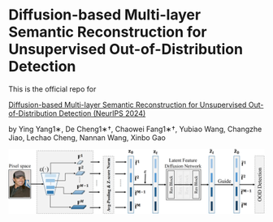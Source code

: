 # Diffusion-based Multi-layer Semantic Reconstruction for Unsupervised Out-of-Distribution Detection
This is the official repo for 

[Diffusion-based Multi-layer Semantic Reconstruction for Unsupervised Out-of-Distribution Detection (NeurIPS 2024)](https://arxiv.org/abs/2411.10701)

by Ying Yang1∗, De Cheng1∗†, Chaowei Fang1∗†, Yubiao Wang, Changzhe Jiao, Lechao Cheng, Nannan Wang, Xinbo Gao

![description](./5-21g1_00.png)

